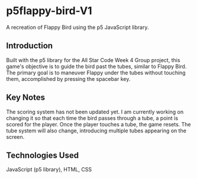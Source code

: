 # p5flappy-bird-V1

A recreation of Flappy Bird using the p5 JavaScript library.

## Introduction

Built with the p5 library for the All Star Code Week 4 Group project, this game's objective is to guide the bird past the tubes, similar to Flappy Bird. The primary goal is to maneuver Flappy under the tubes without touching them, accomplished by pressing the spacebar key.

## Key Notes

The scoring system has not been updated yet. I am currently working on changing it so that each time the bird passes through a tube, a point is scored for the player. Once the player touches a tube, the game resets. The tube system will also change, introducing multiple tubes appearing on the screen.

## Technologies Used

JavaScript (p5 library), HTML, CSS
